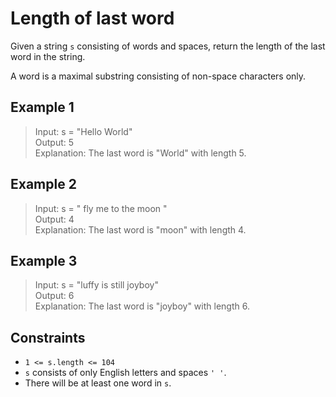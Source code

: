 # Length of last word
Given a string `s` consisting of words and spaces, return the length of the last word in the string.

A word is a maximal substring consisting of non-space characters only.

## Example 1
> Input: s = "Hello World"  
> Output: 5  
> Explanation: The last word is "World" with length 5.

## Example 2
> Input: s = "   fly me   to   the moon  "  
> Output: 4  
> Explanation: The last word is "moon" with length 4.

## Example 3
> Input: s = "luffy is still joyboy"  
> Output: 6  
> Explanation: The last word is "joyboy" with length 6.

## Constraints
* `1 <= s.length <= 104`
* `s` consists of only English letters and spaces `' '`.
* There will be at least one word in `s`.
